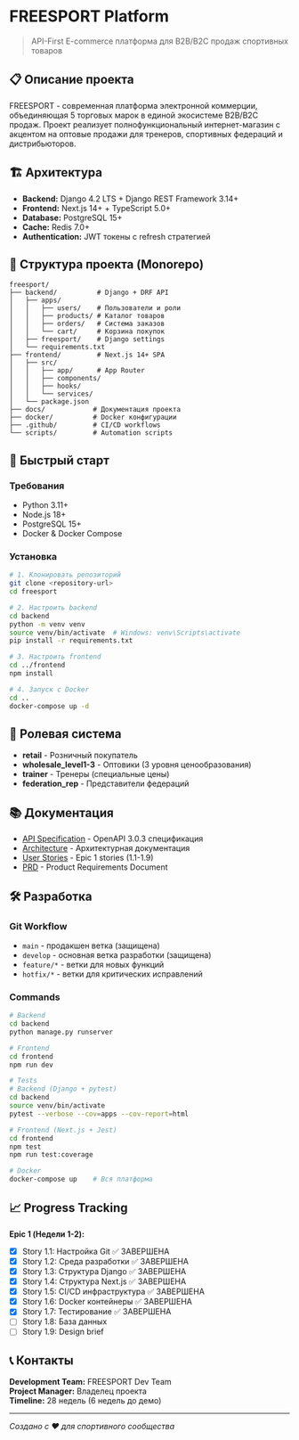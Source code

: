 # FREESPORT Platform

> API-First E-commerce платформа для B2B/B2C продаж спортивных товаров

## 📋 Описание проекта

FREESPORT - современная платформа электронной коммерции, объединяющая 5 торговых марок в единой экосистеме B2B/B2C продаж. Проект реализует полнофункциональный интернет-магазин с акцентом на оптовые продажи для тренеров, спортивных федераций и дистрибьюторов.

## 🏗️ Архитектура

- **Backend:** Django 4.2 LTS + Django REST Framework 3.14+
- **Frontend:** Next.js 14+ + TypeScript 5.0+
- **Database:** PostgreSQL 15+
- **Cache:** Redis 7.0+
- **Authentication:** JWT токены с refresh стратегией

## 📁 Структура проекта (Monorepo)

```
freesport/
├── backend/          # Django + DRF API
│   ├── apps/
│   │   ├── users/    # Пользователи и роли
│   │   ├── products/ # Каталог товаров
│   │   ├── orders/   # Система заказов
│   │   └── cart/     # Корзина покупок
│   ├── freesport/    # Django settings
│   └── requirements.txt
├── frontend/         # Next.js 14+ SPA
│   ├── src/
│   │   ├── app/      # App Router
│   │   ├── components/
│   │   ├── hooks/
│   │   └── services/
│   └── package.json
├── docs/            # Документация проекта
├── docker/          # Docker конфигурации  
├── .github/         # CI/CD workflows
└── scripts/         # Automation scripts
```

## 🚀 Быстрый старт

### Требования

- Python 3.11+
- Node.js 18+
- PostgreSQL 15+
- Docker & Docker Compose

### Установка

```bash
# 1. Клонировать репозиторий
git clone <repository-url>
cd freesport

# 2. Настроить backend
cd backend
python -m venv venv
source venv/bin/activate  # Windows: venv\Scripts\activate
pip install -r requirements.txt

# 3. Настроить frontend
cd ../frontend
npm install

# 4. Запуск с Docker
cd ..
docker-compose up -d
```

## 🔐 Ролевая система

- **retail** - Розничный покупатель
- **wholesale_level1-3** - Оптовики (3 уровня ценообразования)
- **trainer** - Тренеры (специальные цены)
- **federation_rep** - Представители федераций

## 📚 Документация

- [API Specification](docs/api-spec.yaml) - OpenAPI 3.0.3 спецификация
- [Architecture](docs/architecture.md) - Архитектурная документация
- [User Stories](docs/stories/) - Epic 1 stories (1.1-1.9)
- [PRD](docs/PRD.md) - Product Requirements Document

## 🛠️ Разработка

### Git Workflow

- `main` - продакшен ветка (защищена)
- `develop` - основная ветка разработки (защищена)
- `feature/*` - ветки для новых функций
- `hotfix/*` - ветки для критических исправлений

### Commands

```bash
# Backend
cd backend
python manage.py runserver

# Frontend  
cd frontend
npm run dev

# Tests
# Backend (Django + pytest)
cd backend
source venv/bin/activate
pytest --verbose --cov=apps --cov-report=html

# Frontend (Next.js + Jest)
cd frontend
npm test
npm run test:coverage

# Docker
docker-compose up    # Вся платформа
```

## 📈 Progress Tracking

**Epic 1 (Недели 1-2):**
- [x] Story 1.1: Настройка Git ✅ ЗАВЕРШЕНА
- [x] Story 1.2: Среда разработки ✅ ЗАВЕРШЕНА
- [x] Story 1.3: Структура Django ✅ ЗАВЕРШЕНА
- [x] Story 1.4: Структура Next.js ✅ ЗАВЕРШЕНА
- [x] Story 1.5: CI/CD инфраструктура ✅ ЗАВЕРШЕНА
- [x] Story 1.6: Docker контейнеры ✅ ЗАВЕРШЕНА
- [x] Story 1.7: Тестирование ✅ ЗАВЕРШЕНА
- [ ] Story 1.8: База данных
- [ ] Story 1.9: Design brief

## 📞 Контакты

**Development Team:** FREESPORT Dev Team  
**Project Manager:** Владелец проекта  
**Timeline:** 28 недель (6 недель до демо)

---

*Создано с ❤️ для спортивного сообщества*
